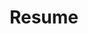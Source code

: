 ---
layout: list
title: Resume
slug: resume
description: >
  꾸준히 성장하는 프론트엔드 엔지니어를 꿈꾸는 개발자. 이력서를 업데이트 할 예정입니다.
menu : true
submenu: false
order: 2
---